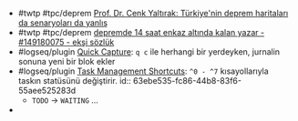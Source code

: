- #twtp #tpc/deprem [Prof. Dr. Cenk Yaltırak: Türkiye'nin deprem haritaları da senaryoları da yanlış](https://t24.com.tr/yazarlar/cansu-camlibel/prof-dr-cenk-yaltirak-turkiye-nin-deprem-haritalari-da-senaryolari-da-yanlis,38708)
- #twtp #tpc/deprem [depremde 14 saat enkaz altında kalan yazar - #149180075 - ekşi sözlük](https://eksisozluk.com/entry/149180075)
- #logseq/plugin [Quick Capture](https://github.com/TankCool/logseq-quick-capture): `q c` ile herhangi bir yerdeyken, jurnalin sonuna yeni bir blok ekler
- #logseq/plugin [Task Management Shortcuts](https://github.com/vipzhicheng/logseq-plugin-task-management-shortcuts): `^0 - ^7` kısayollarıyla taskın statüsünü değiştirir.
  id:: 63ebe535-fc86-44b8-83f6-55aee525283d
	- `TODO` -> `WAITING` ...
-